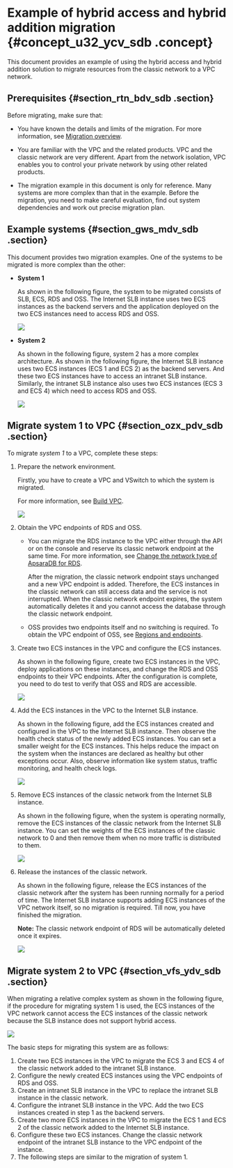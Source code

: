 # Example of hybrid access and hybrid addition migration {#concept_u32_ycv_sdb .concept}

This document provides an example of using the hybrid access and hybrid addition solution to migrate resources from the classic network to a VPC network.

## Prerequisites {#section_rtn_bdv_sdb .section}

Before migrating, make sure that:

-   You have known the details and limits of the migration. For more information, see [Migration overview](https://help.aliyun.com/document_detail/55051.html?spm=5176.doc57946.6.601.DEp7Aq#mixed).

-   You are familiar with the VPC and the related products. VPC and the classic network are very different. Apart from the network isolation, VPC enables you to control your private network by using other related products.

-   The migration example in this document is only for reference. Many systems are more complex than that in the example. Before the migration, you need to make careful evaluation, find out system dependencies and work out precise migration plan.


## Example systems {#section_gws_mdv_sdb .section}

This document provides two migration examples. One of the systems to be migrated is more complex than the other:

-   **System 1**

    As shown in the following figure, the system to be migrated consists of SLB, ECS, RDS and OSS. The Internet SLB instance uses two ECS instances as the backend servers and the application deployed on the two ECS instances need to access RDS and OSS.

    ![](http://static-aliyun-doc.oss-cn-hangzhou.aliyuncs.com/assets/img/2465/1538214569845_en-US.png)

-   **System 2**

    As shown in the following figure, system 2 has a more complex architecture. As shown in the following figure, the Internet SLB instance uses two ECS instances \(ECS 1 and ECS 2\) as the backend servers. And these two ECS instances have to access an intranet SLB instance. Similarly, the intranet SLB instance also uses two ECS instances \(ECS 3 and ECS 4\) which need to access RDS and OSS.

    ![](http://static-aliyun-doc.oss-cn-hangzhou.aliyuncs.com/assets/img/2465/1538214569846_en-US.png)


## Migrate system 1 to VPC {#section_ozx_pdv_sdb .section}

To migrate *system 1* to a VPC, complete these steps:

1.  Prepare the network environment.

    Firstly, you have to create a VPC and VSwitch to which the system is migrated.

    For more information, see [Build VPC](https://help.aliyun.com/document_detail/53604.html).

    ![](http://static-aliyun-doc.oss-cn-hangzhou.aliyuncs.com/assets/img/2465/1538214569847_en-US.png)

2.  Obtain the VPC endpoints of RDS and OSS.
    -   You can migrate the RDS instance to the VPC either through the API or on the console and reserve its classic network endpoint at the same time. For more information, see [Change the network type of ApsaraDB for RDS](https://help.aliyun.com/document_detail/57947.html).

        After the migration, the classic network endpoint stays unchanged and a new VPC endpoint is added. Therefore, the ECS instances in the classic network can still access data and the service is not interrupted. When the classic network endpoint expires, the system automatically deletes it and you cannot access the database through the classic network endpoint.

    -   OSS provides two endpoints itself and no switching is required. To obtain the VPC endpoint of OSS, see [Regions and endpoints](https://help.aliyun.com/document_detail/31837.html).

3.  Create two ECS instances in the VPC and configure the ECS instances.

    As shown in the following figure, create two ECS instances in the VPC, deploy applications on these instances, and change the RDS and OSS endpoints to their VPC endpoints. After the configuration is complete, you need to do test to verify that OSS and RDS are accessible.

    ![](http://static-aliyun-doc.oss-cn-hangzhou.aliyuncs.com/assets/img/2465/1538214569848_en-US.png)

4.  Add the ECS instances in the VPC to the Internet SLB instance.

    As shown in the following figure, add the ECS instances created and configured in the VPC to the Internet SLB instance. Then observe the health check status of the newly added ECS instances. You can set a smaller weight for the ECS instances. This helps reduce the impact on the system when the instances are declared as healthy but other exceptions occur. Also, observe information like system status, traffic monitoring, and health check logs.

    ![](http://static-aliyun-doc.oss-cn-hangzhou.aliyuncs.com/assets/img/2465/1538214570849_en-US.png)

5.  Remove ECS instances of the classic network from the Internet SLB instance.

    As shown in the following figure, when the system is operating normally, remove the ECS instances of the classic network from the Internet SLB instance. You can set the weights of the ECS instances of the classic network to 0 and then remove them when no more traffic is distributed to them.

    ![](http://static-aliyun-doc.oss-cn-hangzhou.aliyuncs.com/assets/img/2465/1538214570850_en-US.png)

6.  Release the instances of the classic network.

    As shown in the following figure, release the ECS instances of the classic network after the system has been running normally for a period of time. The Internet SLB instance supports adding ECS instances of the VPC network itself, so no migration is required. Till now, you have finished the migration.

    **Note:** The classic network endpoint of RDS will be automatically deleted once it expires.

    ![](http://static-aliyun-doc.oss-cn-hangzhou.aliyuncs.com/assets/img/2465/1538214570851_en-US.png)


## Migrate system 2 to VPC {#section_vfs_ydv_sdb .section}

When migrating a relative complex system as shown in the following figure, if the procedure for migrating system 1 is used, the ECS instances of the VPC network cannot access the ECS instances of the classic network because the SLB instance does not support hybrid access.

![](http://static-aliyun-doc.oss-cn-hangzhou.aliyuncs.com/assets/img/2465/1538214569846_en-US.png)

The basic steps for migrating this system are as follows:

1.  Create two ECS instances in the VPC to migrate the ECS 3 and ECS 4 of the classic network added to the intranet SLB instance.
2.  Configure the newly created ECS instances using the VPC endpoints of RDS and OSS.
3.  Create an intranet SLB instance in the VPC to replace the intranet SLB instance in the classic network.
4.  Configure the intranet SLB instance in the VPC. Add the two ECS instances created in step 1 as the backend servers.
5.  Create two more ECS instances in the VPC to migrate the ECS 1 and ECS 2 of the classic network added to the Internet SLB instance.
6.  Configure these two ECS instances. Change the classic network endpoint of the intranet SLB instance to the VPC endpoint of the instance.
7.  The following steps are similar to the migration of system 1.

